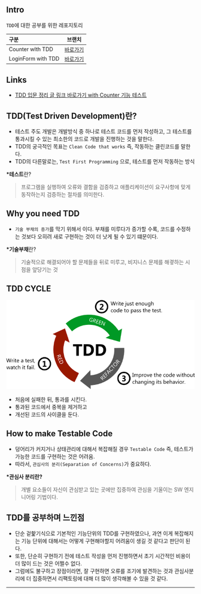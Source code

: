 ## Intro

`TDD`에 대한 공부를 위한 레포지토리

| 구분               |                                    브랜치                                     |
| :----------------- | :---------------------------------------------------------------------------: |
| Counter wIth TDD   |  [바로가기](https://github.com/ohtaekwon/tdd-example/tree/counter-with-test)  |
| LoginForm with TDD | [바로가기](https://github.com/ohtaekwon/tdd-example/tree/loginform-with-test) |

## Links

- [TDD 입문 정리 글 링크 바로가기 with Counter 기능 테스트](https://velog.io/@taetae-5/TDD%ED%85%8C%EC%8A%A4%ED%8A%B8-%EC%A3%BC%EB%8F%84-%EA%B0%9C%EB%B0%9C%EC%97%90-%EB%8C%80%ED%95%98%EC%97%AC)

## TDD(Test Driven Development)란?

- 테스트 주도 개발은 개발방식 중 하나로 테스트 코드를 먼저 작성하고, 그 테스트를 통과시킬 수 있는 최소한의 코드로 개발을 진행하는 것을 말한다.
- TDD의 궁극적인 목표는 `Clean Code that works` 즉, 작동하는 클린코드를 말한다.
- TDD의 다른말로는, `Test First Programming` 으로, 테스트를 먼저 작동하는 방식

**\*테스트**란?

> 프로그램을 실행하여 오류와 결함을 검증하고 애플리케이션이 요구사항에 맞게 동작하는지 검증하는 절차를 의미한다.

## Why you need TDD

- `기술 부채의 증가`를 막기 위해서 이다. 부채를 미루다가 증가할 수록, 코드를 수정하는 것보다 오히려 새로 구현하는 것이 더 낫게 될 수 있기 떄문이다.

**\*기술부채**란?

> 기술적으로 해결되어야 할 문제들을 뒤로 미루고, 비지니스 문제를 해곃하는 시점을 앞당기는 것

## TDD CYCLE

![TDD CYCLE](./assets/tdd.png)

- 처음에 실패한 뒤, 통과를 시킨다.
- 통과된 코드에서 중복을 제거하고
- 개선된 코드의 사이클을 둔다.

## How to make Testable Code

- 덩어리가 커지거나 상태관리에 대해서 복잡해질 경우 `Testable Code` 즉, 테스트가 가능한 코드를 구현하는 것은 어려움.
- 따라서, `관심사의 분리(Separation of Concerns)`가 중요하다.

**\*관심사 분리란?**

> 개별 요소들이 자신이 관심받고 있는 곳에만 집중하여 관심을 기울이는 SW 엔지니어링 기법이다.

## TDD를 공부하며 느낀점

- 단순 겉핥기식으로 기본적인 기능단위의 TDD를 구현하였으나, 과연 이게 복잡해지는 기능 단위에 대해서는 어떻게 구현해야할지 어려움이 생길 것 같다고 판단이 된다.
- 또한, 단순히 구현하기 전에 테스트 작성을 먼저 진행하면서 초기 시간적인 비용이 더 많이 드는 것은 어쩔수 없다.
- 그럼에도 불구하고 장점이라면, 잘 구현하면 오류를 조기에 발견하는 것과 관심사분리에 더 집중하면서 리팩토링에 대해 더 많이 생각해볼 수 있을 것 같다.

---
